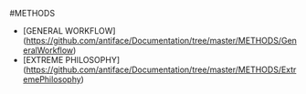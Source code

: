 #METHODS
* [GENERAL WORKFLOW] (https://github.com/antiface/Documentation/tree/master/METHODS/GeneralWorkflow)
* [EXTREME PHILOSOPHY] (https://github.com/antiface/Documentation/tree/master/METHODS/ExtremePhilosophy)
